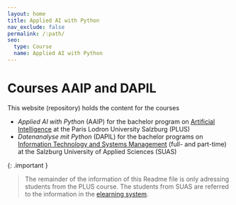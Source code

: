 ```yaml
---
layout: home
title: Applied AI with Python
nav_exclude: false
permalink: /:path/
seo:
  type: Course
  name: Applied AI with Python
---
```


# Courses AAIP and DAPIL

This website (repository) holds the content for the courses
* _Applied AI with Python_ (AAIP) for the bachelor program on [Artificial Intelligence](https://www.plus.ac.at/studium/studienangebot/bachelor-und-diplomstudien/bachelors-degree-programmes/artificial-intelligence/?lang=en) at the Paris Lodron University Salzburg (PLUS)
* _Datenanalyse mit Python_ (DAPIL) for the bachelor programs on [Information Technology and Systems Management](https://www.fh-salzburg.ac.at/en/study/it/information-technology-and-systems-management-bachelor) (full- and part-time) at the Salzburg University of Applied Sciences (SUAS)

{: .important }
> The remainder of the information of this Readme file is only adressing 
> students from the PLUS course. The students from SUAS are referred to the 
> information in the [elearning system](https://elearn.fh-salzburg.ac.at).
